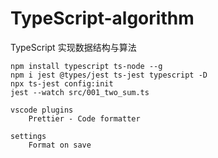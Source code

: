 # TypeScript-algorithm

TypeScript 实现数据结构与算法


    npm install typescript ts-node --g
    npm i jest @types/jest ts-jest typescript -D
    npx ts-jest config:init
    jest --watch src/001_two_sum.ts
    
    vscode plugins 
        Prettier - Code formatter
        
    settings
        Format on save
        
